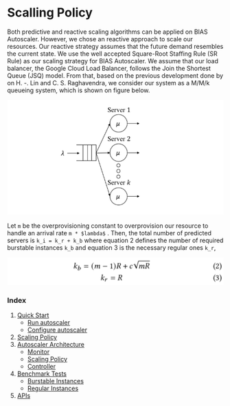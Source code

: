 # Scalling Policy

Both predictive and reactive scaling algorithms can be applied on BIAS Autoscaler. 
However, we chose an reactive approach to scale our resources. 
Our reactive strategy assumes that the future demand resembles the current state. 
We use the well accepted Square-Root Staffing Rule (SR Rule) as our scaling 
strategy for BIAS Autoscaler. We assume 
that our load balancer, the Google Cloud Load Balancer, follows the Join the 
Shortest Queue (JSQ) model. From that, based on the previous development 
done by on H. -. Lin and C. S. Raghavendra, we consider our system as a 
M/M/k queueing system, which is shown on figure below.

![](../img/mmk.png)

Let `m` be the overprovisioning constant to overprovision our resource
 to handle an arrival rate `m * $lambda$` . Then, the total number of predicted 
 servers is `k_i = k_r + k_b` where equation 2 defines the number of required 
 burstable instances `k_b` and equation 3 is the necessary regular ones `k_r`,

![](../img/equations.png)

### Index

1. [Quick Start](../src/1-quick-start.md)
   - [Run autoscaler](../src/1-1-run.md)
   - [Configure autoscaler](../src/1-2-configure.md)
2. [Scaling Policy](../src/2-scaling-policy.md)
3. [Autoscaler Architecture](../src/3-architecture.md)
   - [Monitor](../src/3-1-monitor.md)
   - [Scaling Policy](../src/3-2-scaling-policy.md)
   - [Controller](../src/3-3-controller.md)
4. [Benchmark Tests](../src/4-benchmark-tests.md)
   - [Burstable Instances](../src/4-1-burstable.md)
   - [Regular Instances](../src/4-2-regular.md)
5. [APIs](../src/5-apis.md)
